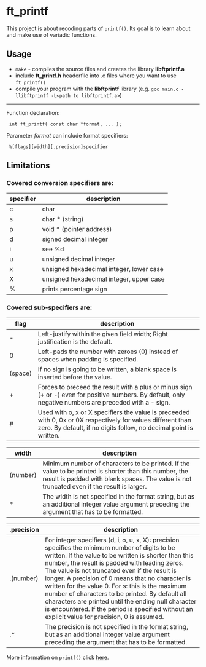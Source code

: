 # ft_printf
This project is about recoding parts of `printf()`.
Its goal is to learn about and make use of variadic functions.

## Usage
- `make` - compiles the source files and creates the library **libftprintf.a**
- include **ft_printf.h** headerfile into .c files where you want to use `ft_printf()`
- compile your program with the **libftprintf** library (e.g. `gcc main.c -llibftprintf -L<path to libftprintf.a>`)

---

Function declaration:

` int ft_printf( const char *format, ... );`

Parameter *format* can include format specifiers:

` %[flags][width][.precision]specifier`

## Limitations
### Covered conversion specifiers are:
| specifier | description                              |
| --------- | ---------------------------------------- |
| c         | char                                     |
| s         | char * (string)                          |
| p         | void * (pointer address)                 |
| d         | signed decimal integer                   |
| i         | see \%d                                  |
| u         | unsigned decimal integer                 |
| x         | unsigned hexadecimal integer, lower case |
| X         | unsigned hexadecimal integer, upper case |
| %         | prints percentage sign                   |

### Covered sub-specifiers are:

| flag | description |
| --- | --- |
| \- | Left-justify within the given field width; Right justification is the default. |
| 0 | Left-pads the number with zeroes (0) instead of spaces when padding is specified. |
| \(space) | If no sign is going to be written, a blank space is inserted before the value. |
| \+ | Forces to preceed the result with a plus or minus sign (+ or -) even for positive numbers. By default, only negative numbers are preceded with a - sign. |
| \# | Used with o, x or X specifiers the value is preceeded with 0, 0x or 0X respectively for values different than zero. By default, if no digits follow, no decimal point is written. |

| width | description |
| --- | --- |
| (number) | Minimum number of characters to be printed. If the value to be printed is shorter than this number, the result is padded with blank spaces. The value is not truncated even if the result is larger. |
| \* | The width is not specified in the format string, but as an additional integer value argument preceding the argument that has to be formatted. |

| .precision | description |
| --- | --- |
| .(number) | For integer specifiers (d, i, o, u, x, X): precision specifies the minimum number of digits to be written. If the value to be written is shorter than this number, the result is padded with leading zeros. The value is not truncated even if the result is longer. A precision of 0 means that no character is written for the value 0. For s: this is the maximum number of characters to be printed. By default all characters are printed until the ending null character is encountered. If the period is specified without an explicit value for precision, 0 is assumed. |
| .* | The precision is not specified in the format string, but as an additional integer value argument preceding the argument that has to be formatted. |

More information on `printf()` click [here](https://cplusplus.com/reference/cstdio/printf/).
